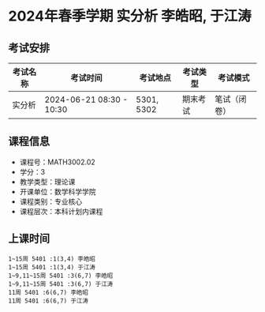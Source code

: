 # 2024年春季学期 实分析 李皓昭, 于江涛




## 考试安排

| 考试名称 | 考试时间 | 考试地点 | 考试类型 | 考试模式 |
| -------- | -------- | -------- | -------- | -------- |
| 实分析 | 2024-06-21 08:30 - 10:30 | 5301, 5302 | 期末考试 | 笔试（闭卷） |





## 课程信息

- 课程号：MATH3002.02
- 学分：3
- 教学类型：理论课
- 开课单位：数学科学学院
- 课程类别：专业核心
- 课程层次：本科计划内课程

## 上课时间

```
1~15周 5401 :1(3,4) 李皓昭
1~15周 5401 :1(3,4) 于江涛
1~9,11~15周 5401 :3(6,7) 李皓昭
1~9,11~15周 5401 :3(6,7) 于江涛
11周 5401 :6(6,7) 李皓昭
11周 5401 :6(6,7) 于江涛
```

